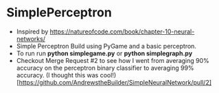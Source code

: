 # SimplePerceptron
- Inspired by https://natureofcode.com/book/chapter-10-neural-networks/
- Simple Perceptron Build using PyGame and a basic perceptron.
- To run run **python simplegame.py** or **python simplegraph.py**
- Checkout Merge Request #2 to see how I went from averaging 90% accuracy on the perceptron binary classifier to averaging 99% accuracy. (I thought this was cool!)
[https://github.com/AndrewstheBuilder/SimpleNeuralNetwork/pull/2]
